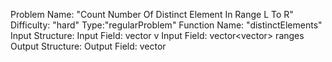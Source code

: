 Problem Name: "Count Number Of Distinct Element In Range L To R"
Difficulty: "hard"
Type:"regularProblem"
Function Name: "distinctElements"
Input Structure:
Input Field: vector<int> v
Input Field: vector<vector<int>> ranges
Output Structure:
Output Field: vector<int>
